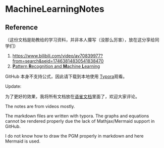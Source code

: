 # MachineLearningNotes
## Reference
（这份文档是助教给的学习资料，并非本人攥写（没那么厉害），放在这分享给同学们）

1.  https://www.bilibili.com/video/av70839977?from=search&seid=17463814830541838470 
2.  [**P**attern **R**ecognition and **M**achine **L**earning](https://www.*microsoft*.com/en-us/research/uploads/prod/2006/01/Bishop-Pattern-Recognition-and-Machine-Learning-2006.pdf )

GitHub 本身不支持公式，因此请下载到本地使用 [Typora](https://www.typora.io/)观看。

Update:

为了更好的效果，我将所有文档放在[语雀文档](https://www.yuque.com/books/share/f4031f65-70c1-4909-ba01-c47c31398466?#)里面了，欢迎大家评论。

The notes are from videos mostly.

The markdown files are written with typora. The graphs and equations cannot be rendered properly due the lack of Mathjax/Mermaid support in GitHub.



I do not know how to draw the PGM properly in markdown and here Mermaid is used.

